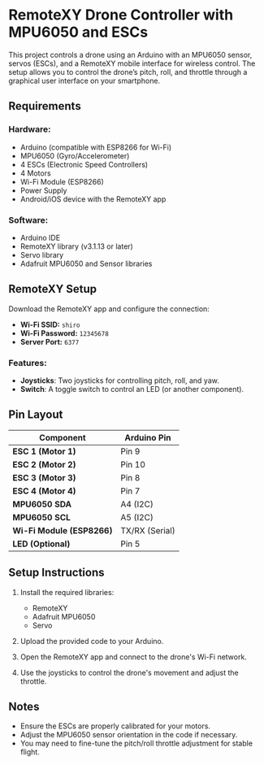 # RemoteXY Drone Controller with MPU6050 and ESCs

This project controls a drone using an Arduino with an MPU6050 sensor, servos (ESCs), and a RemoteXY mobile interface for wireless control. The setup allows you to control the drone’s pitch, roll, and throttle through a graphical user interface on your smartphone.

## Requirements

### Hardware:
- Arduino (compatible with ESP8266 for Wi-Fi)
- MPU6050 (Gyro/Accelerometer)
- 4 ESCs (Electronic Speed Controllers)
- 4 Motors
- Wi-Fi Module (ESP8266)
- Power Supply
- Android/iOS device with the RemoteXY app

### Software:
- Arduino IDE
- RemoteXY library (v3.1.13 or later)
- Servo library
- Adafruit MPU6050 and Sensor libraries

## RemoteXY Setup

Download the RemoteXY app and configure the connection:
- **Wi-Fi SSID:** `shiro`
- **Wi-Fi Password:** `12345678`
- **Server Port:** `6377`

### Features:
- **Joysticks**: Two joysticks for controlling pitch, roll, and yaw.
- **Switch**: A toggle switch to control an LED (or another component).

## Pin Layout

| **Component**          | **Arduino Pin**   |
|------------------------|-------------------|
| **ESC 1 (Motor 1)**     | Pin 9             |
| **ESC 2 (Motor 2)**     | Pin 10            |
| **ESC 3 (Motor 3)**     | Pin 8             |
| **ESC 4 (Motor 4)**     | Pin 7             |
| **MPU6050 SDA**         | A4 (I2C)          |
| **MPU6050 SCL**         | A5 (I2C)          |
| **Wi-Fi Module (ESP8266)** | TX/RX (Serial)   |
| **LED (Optional)**      | Pin 5             |

## Setup Instructions

1. Install the required libraries:
   - RemoteXY
   - Adafruit MPU6050
   - Servo

2. Upload the provided code to your Arduino.

3. Open the RemoteXY app and connect to the drone's Wi-Fi network.

4. Use the joysticks to control the drone's movement and adjust the throttle.

## Notes
- Ensure the ESCs are properly calibrated for your motors.
- Adjust the MPU6050 sensor orientation in the code if necessary.
- You may need to fine-tune the pitch/roll throttle adjustment for stable flight.
